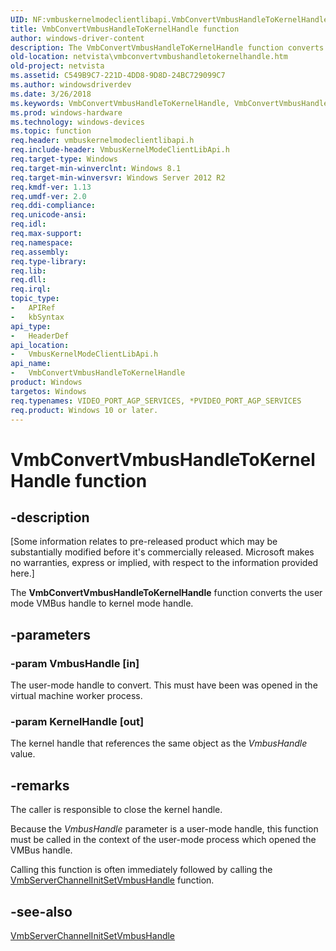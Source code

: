 ```yaml
---
UID: NF:vmbuskernelmodeclientlibapi.VmbConvertVmbusHandleToKernelHandle
title: VmbConvertVmbusHandleToKernelHandle function
author: windows-driver-content
description: The VmbConvertVmbusHandleToKernelHandle function converts the user mode VMBus handle to kernel mode handle.
old-location: netvista\vmbconvertvmbushandletokernelhandle.htm
old-project: netvista
ms.assetid: C549B9C7-221D-4DD8-9D8D-24BC729099C7
ms.author: windowsdriverdev
ms.date: 3/26/2018
ms.keywords: VmbConvertVmbusHandleToKernelHandle, VmbConvertVmbusHandleToKernelHandle function [Network Drivers Starting with Windows Vista], netvista.vmbconvertvmbushandletokernelhandle, vmbuskernelmodeclientlibapi/VmbConvertVmbusHandleToKernelHandle
ms.prod: windows-hardware
ms.technology: windows-devices
ms.topic: function
req.header: vmbuskernelmodeclientlibapi.h
req.include-header: VmbusKernelModeClientLibApi.h
req.target-type: Windows
req.target-min-winverclnt: Windows 8.1
req.target-min-winversvr: Windows Server 2012 R2
req.kmdf-ver: 1.13
req.umdf-ver: 2.0
req.ddi-compliance: 
req.unicode-ansi: 
req.idl: 
req.max-support: 
req.namespace: 
req.assembly: 
req.type-library: 
req.lib: 
req.dll: 
req.irql: 
topic_type:
-	APIRef
-	kbSyntax
api_type:
-	HeaderDef
api_location:
-	VmbusKernelModeClientLibApi.h
api_name:
-	VmbConvertVmbusHandleToKernelHandle
product: Windows
targetos: Windows
req.typenames: VIDEO_PORT_AGP_SERVICES, *PVIDEO_PORT_AGP_SERVICES
req.product: Windows 10 or later.
---
```


# VmbConvertVmbusHandleToKernelHandle function


## -description


<p class="CCE_Message">[Some information relates to pre-released product which may be substantially modified before it's commercially released. Microsoft makes no warranties, express or implied, with respect to the information provided here.]

The <b>VmbConvertVmbusHandleToKernelHandle</b> function converts the user mode VMBus handle to kernel mode handle. 


## -parameters




### -param VmbusHandle [in]

The user-mode handle to convert. This must have been was opened in the virtual machine worker process.



### -param KernelHandle [out]

The kernel handle that references the same object as the <i>VmbusHandle</i> value.


## -remarks



The
caller is responsible to close the kernel handle.


Because the <i>VmbusHandle</i> parameter is a user-mode
handle, this function must be called in the context of the user-mode process which
opened the VMBus handle.

  Calling this function is often immediately followed by calling
the <a href="https://msdn.microsoft.com/0ECF76C7-9475-439E-8E59-B2B7CD350D24">VmbServerChannelInitSetVmbusHandle</a> function.




## -see-also




<a href="https://msdn.microsoft.com/0ECF76C7-9475-439E-8E59-B2B7CD350D24">VmbServerChannelInitSetVmbusHandle</a>
 

 

